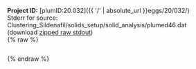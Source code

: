 **Project ID:** [plumID:20.032]({{ '/' | absolute_url }}eggs/20/032/)  
Stderr for source:  Clustering_Sildenafil/solids_setup/solid_analysis/plumed46.dat   
(download [zipped raw stdout](plumed46.dat.plumed.stdout.txt.zip))  
{% raw %}
<pre>
</pre>
{% endraw %}
